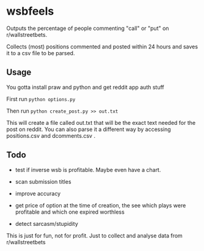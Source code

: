 # wsbfeels

Outputs the percentage of people commenting "call" or "put" on r/wallstreetbets. 

Collects (most) positions commented and posted within 24 hours and saves it to a csv file to be parsed.

## Usage
 You gotta install praw and python and get reddit app auth stuff

 First run `python options.py`

 Then run `python create_post.py >> out.txt`
 
 This will create a file called out.txt that will be the exact text needed for the post on reddit. You can also parse it a different way by accessing positions.csv and dcomments.csv .
## Todo

- test if inverse wsb is profitable. Maybe even have a chart.

- scan submission titles

- improve accuracy

- get price of option at the time of creation, the see which plays were profitable and which one expired worthless

- detect sarcasm/stupidity

This is just for fun, not for profit. Just to collect and analyse data from r/wallstreetbets

